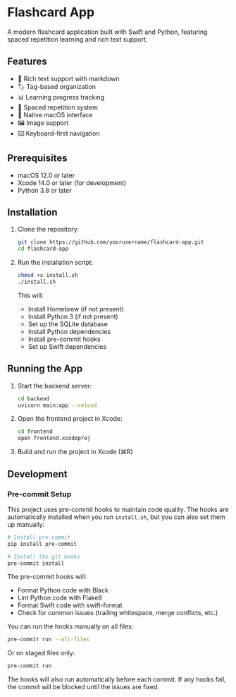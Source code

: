 # Flashcard App

A modern flashcard application built with Swift and Python, featuring spaced repetition learning and rich text support.

## Features

- 📝 Rich text support with markdown
- 🏷️ Tag-based organization
- 📊 Learning progress tracking
- 🔄 Spaced repetition system
- 📱 Native macOS interface
- 🖼️ Image support
- ⌨️ Keyboard-first navigation

## Prerequisites

- macOS 12.0 or later
- Xcode 14.0 or later (for development)
- Python 3.8 or later

## Installation

1. Clone the repository:
   ```bash
   git clone https://github.com/yourusername/flashcard-app.git
   cd flashcard-app
   ```

2. Run the installation script:
   ```bash
   chmod +x install.sh
   ./install.sh
   ```

   This will:
   - Install Homebrew (if not present)
   - Install Python 3 (if not present)
   - Set up the SQLite database
   - Install Python dependencies
   - Install pre-commit hooks
   - Set up Swift dependencies

## Running the App

1. Start the backend server:
   ```bash
   cd backend
   uvicorn main:app --reload
   ```

2. Open the frontend project in Xcode:
   ```bash
   cd frontend
   open frontend.xcodeproj
   ```

3. Build and run the project in Xcode (⌘R)

## Development

### Pre-commit Setup

This project uses pre-commit hooks to maintain code quality. The hooks are automatically installed when you run `install.sh`, but you can also set them up manually:

```bash
# Install pre-commit
pip install pre-commit

# Install the git hooks
pre-commit install
```

The pre-commit hooks will:
- Format Python code with Black
- Lint Python code with Flake8
- Format Swift code with swift-format
- Check for common issues (trailing whitespace, merge conflicts, etc.)

You can run the hooks manually on all files:
```bash
pre-commit run --all-files
```

Or on staged files only:
```bash
pre-commit run
```

The hooks will also run automatically before each commit. If any hooks fail, the commit will be blocked until the issues are fixed.
